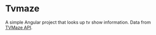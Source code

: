 # Tvmaze

A simple Angular project that looks up tv show information. Data from [TVMaze API](https://www.tvmaze.com/api).
